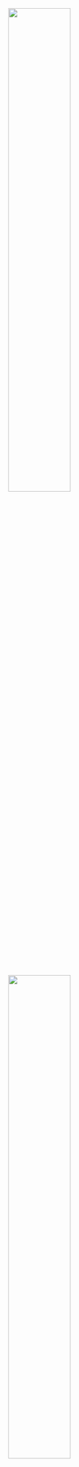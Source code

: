 
  <a href="https://github.com/phasenull/">
  <img width="50%" src="https://github-readme-stats.vercel.app/api?username=phasenull&show_icons=true&theme=gruvbox&hide_border=true" />
    <img width="50%" src="https://github-readme-streak-stats.herokuapp.com/?user=phasenull&theme=gruvbox&hide_border=true" />
  </a>
